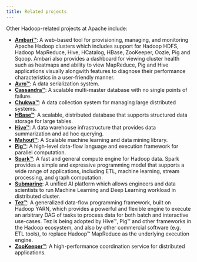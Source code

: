 ```yaml
---
title: Related projects
---
```

<!---
  Licensed under the Apache License, Version 2.0 (the "License");
  you may not use this file except in compliance with the License.
  You may obtain a copy of the License at

   http://www.apache.org/licenses/LICENSE-2.0

  Unless required by applicable law or agreed to in writing, software
  distributed under the License is distributed on an "AS IS" BASIS,
  WITHOUT WARRANTIES OR CONDITIONS OF ANY KIND, either express or implied.
  See the License for the specific language governing permissions and
  limitations under the License. See accompanying LICENSE file.
-->

Other Hadoop-related projects at Apache include:

-   [**Ambari™**](https://ambari.apache.org): A web-based tool for provisioning,
    managing, and monitoring Apache Hadoop clusters which includes
    support for Hadoop HDFS, Hadoop MapReduce, Hive, HCatalog, HBase,
    ZooKeeper, Oozie, Pig and Sqoop. Ambari also provides a dashboard
    for viewing cluster health such as heatmaps and ability to view
    MapReduce, Pig and Hive applications visually alongwith features to
    diagnose their performance characteristics in a user-friendly
    manner.
-   [**Avro™**](https://avro.apache.org): A data serialization system.
-   [**Cassandra™**](https://cassandra.apache.org/): A scalable multi-master database
    with no single points of failure.
-   [**Chukwa™**](https://chukwa.apache.org/): A data collection system for managing
    large distributed systems.
-   [**HBase™**](https://hbase.apache.org/): A scalable, distributed database that
    supports structured data storage for large tables.
-   [**Hive™**](https://hive.apache.org/): A data warehouse infrastructure that provides
    data summarization and ad hoc querying.
-   [**Mahout™**](https://mahout.apache.org/): A Scalable machine learning and data
    mining library.
-   [**Pig™**](https://pig.apache.org): A high-level data-flow language and execution
    framework for parallel computation.
-   [**Spark™**](https://spark.apache.org): A fast and general compute engine for
    Hadoop data. Spark provides a simple and expressive programming
    model that supports a wide range of applications, including ETL,
    machine learning, stream processing, and graph computation.
-   [**Submarine**](https://submarine.apache.org): A unified AI platform which allows 
    engineers and data scientists to run Machine Learning and Deep Learning workload in 
    distributed cluster.
-   [**Tez™**](https://tez.apache.org): A generalized data-flow programming framework,
    built on Hadoop YARN, which provides a powerful and flexible engine
    to execute an arbitrary DAG of tasks to process data for both batch
    and interactive use-cases. Tez is being adopted by Hive™, Pig™ and
    other frameworks in the Hadoop ecosystem, and also by other
    commercial software (e.g. ETL tools), to replace Hadoop™ MapReduce
    as the underlying execution engine.
-   [**ZooKeeper™**](https://zookeeper.apache.org): A high-performance coordination
    service for distributed applications.
